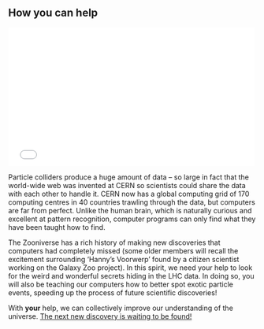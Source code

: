 ## How you can help

<iframe src="//player.vimeo.com/video/102828576" width="500" height="281" frameborder="0" class="video-embed" webkitallowfullscreen mozallowfullscreen allowfullscreen></iframe>

Particle colliders produce a huge amount of data – so large in fact that the world-wide web was invented at CERN so scientists could share the data with each other to handle it. CERN now has a global computing grid of 170 computing centres in 40 countries trawling through the data, but computers are far from perfect. Unlike the human brain, which is naturally curious and excellent at pattern recognition, computer programs can only find what they have been taught how to find.

The Zooniverse has a rich history of making new discoveries that computers had completely missed (some older members will recall the excitement surrounding ‘Hanny’s Voorwerp’ found by a citizen scientist working on the Galaxy Zoo project). In this spirit, we need your help to look for the weird and wonderful secrets hiding in the LHC data. In doing so, you will also be teaching our computers how to better spot exotic particle events, speeding up the process of future scientific discoveries!

With **your** help, we can collectively improve our understanding of the universe. [The next new discovery is waiting to be found!](#/classify)
